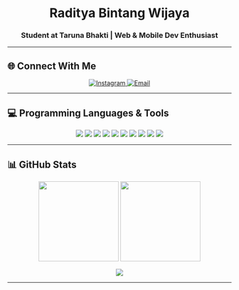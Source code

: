 <!-- 🌸 HEADER -->
<h1 align="center"> Raditya Bintang Wijaya </h1>
<h3 align="center"> Student at Taruna Bhakti | Web & Mobile Dev Enthusiast </h3>

---

## 🌐 Connect With Me  
<p align="center">
  <a href="https://www.instagram.com/rdtyabntng_" target="_blank">
    <img src="https://img.shields.io/badge/Instagram-ffb6c1?style=for-the-badge&logo=instagram&logoColor=white" alt="Instagram"/>
  </a>
  <a href="mailto:radityabintang2202@gmail.com">
    <img src="https://img.shields.io/badge/Email-d8bfd8?style=for-the-badge&logo=gmail&logoColor=white" alt="Email"/>
  </a>
</p>

---

## 💻 Programming Languages & Tools  
<p align="center">
  <img src="https://img.shields.io/badge/HTML5-FFE4E1?style=for-the-badge&logo=html5&logoColor=E34F26" />
  <img src="https://img.shields.io/badge/CSS3-E6E6FA?style=for-the-badge&logo=css3&logoColor=1572B6" />
  <img src="https://img.shields.io/badge/JavaScript-FFFACD?style=for-the-badge&logo=javascript&logoColor=F7DF1E" />
  <img src="https://img.shields.io/badge/TypeScript-F0FFF0?style=for-the-badge&logo=typescript&logoColor=3178C6" />
  <img src="https://img.shields.io/badge/Node.js-F5FFFA?style=for-the-badge&logo=node.js&logoColor=339933" />
  <img src="https://img.shields.io/badge/Next.js-F8F8FF?style=for-the-badge&logo=next.js&logoColor=000000" />
  <img src="https://img.shields.io/badge/Flutter-FFF0F5?style=for-the-badge&logo=flutter&logoColor=02569B" />
  <img src="https://img.shields.io/badge/TailwindCSS-FDF5E6?style=for-the-badge&logo=tailwind-css&logoColor=38B2AC" />
  <img src="https://img.shields.io/badge/MySQL-FAF0E6?style=for-the-badge&logo=mysql&logoColor=4479A1" />
  <img src="https://img.shields.io/badge/Figma-FFF5EE?style=for-the-badge&logo=figma&logoColor=F24E1E" />
</p>

---

## 📊 GitHub Stats  
<p align="center">
  <img src="https://github-readme-stats.vercel.app/api?username=rdtyabntng&show_icons=true&theme=omni&hide_border=true" height="180em"/>
  <img src="https://github-readme-stats.vercel.app/api/top-langs/?username=rdtyabntng&layout=compact&theme=omni&hide_border=true" height="180em"/>
</p>

<p align="center">
  <img src="https://nirzak-streak-stats.vercel.app/?user=rdtyabntng&theme=omni&hide_border=true" />
</p>

---
